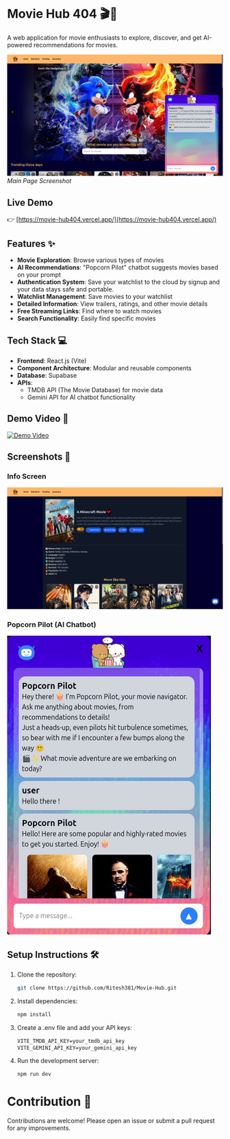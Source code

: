 # Movie Hub 404 🎬🍿

A web application for movie enthusiasts to explore, discover, and get AI-powered recommendations for movies.

![Main Page](./src/assets/ReadmeImages/image.png)
_Main Page Screenshot_

## Live Demo

👉 [https://movie-hub404.vercel.app/](https://movie-hub404.vercel.app/)

## Features ✨

- **Movie Exploration**: Browse various types of movies
- **AI Recommendations**: "Popcorn Pilot" chatbot suggests movies based on your prompt
- **Authentication System**: Save your watchlist to the cloud by signup and your data stays safe and portable.
- **Watchlist Management**: Save movies to your watchlist
- **Detailed Information**: View trailers, ratings, and other movie details
- **Free Streaming Links**: Find where to watch movies
- **Search Functionality**: Easily find specific movies

## Tech Stack 💻

- **Frontend**: React.js (Vite)
- **Component Architecture**: Modular and reusable components
- **Database**: Supabase
- **APIs**:
  - TMDB API (The Movie Database) for movie data
  - Gemini API for AI chatbot functionality

## Demo Video 🎥

[![Demo Video](https://img.youtube.com/vi/yfRJAPOVJPY/0.jpg)](https://youtu.be/yfRJAPOVJPY?si=CsGf5JSeSJ6Ps_Ta)

## Screenshots 📸

### Info Screen

![Info Screen](./src/assets/ReadmeImages/image-2.png)

### Popcorn Pilot (AI Chatbot)

![Popcorn Pilot](./src/assets/ReadmeImages/image-3.png)

## Setup Instructions 🛠️

1. Clone the repository:
   ```bash
   git clone https://github.com/Ritesh381/Movie-Hub.git
   ```

2. Install dependencies:
    ```bash
    npm install
    ```

3. Create a .env file and add your API keys:
    ```
    VITE_TMDB_API_KEY=your_tmdb_api_key
    VITE_GEMINI_API_KEY=your_gemini_api_key
    ```

4. Run the development server:
    ```bash
    npm run dev 
    ```

# Contribution 🤝
Contributions are welcome! Please open an issue or submit a pull request for any improvements.

